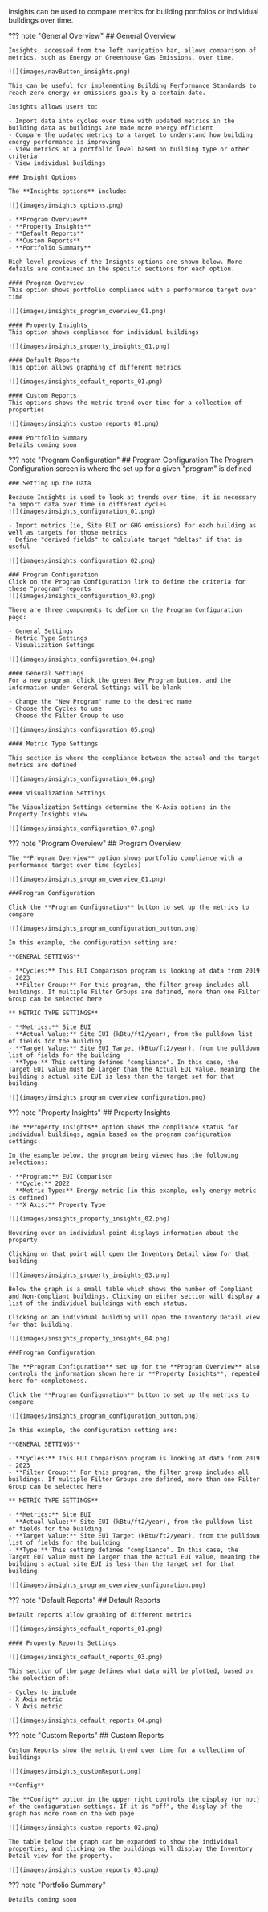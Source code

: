 Insights can be used to compare metrics for building portfolios or individual buildings over time.

??? note "General Overview"
	## General Overview

	Insights, accessed from the left navigation bar, allows comparison of metrics, such as Energy or Greenhouse Gas Emissions, over time.

	![](images/navButton_insights.png)

	This can be useful for implementing Building Performance Standards to reach zero energy or emissions goals by a certain date. 

	Insights allows users to:

	- Import data into cycles over time with updated metrics in the building data as buildings are made more energy efficient
	- Compare the updated metrics to a target to understand how building energy performance is improving
	- View metrics at a portfolio level based on building type or other criteria
	- View individual buildings

	### Insight Options

	The **Insights options** include:

	![](images/insights_options.png)
	
	- **Program Overview**
	- **Property Insights**
	- **Default Reports**
	- **Custom Reports**
	- **Portfolio Summary**

	High level previews of the Insights options are shown below. More details are contained in the specific sections for each option.

	#### Program Overview
	This option shows portfolio compliance with a performance target over time

	![](images/insights_program_overview_01.png)

	#### Property Insights
	This option shows compliance for individual buildings

	![](images/insights_property_insights_01.png)

	#### Default Reports
	This option allows graphing of different metrics

	![](images/insights_default_reports_01.png)

	#### Custom Reports
	This options shows the metric trend over time for a collection of properties

	![](images/insights_custom_reports_01.png)

	#### Portfolio Summary
	Details coming soon

  
??? note "Program Configuration"
	## Program Configuration
	The Program Configuration screen is where the set up for a given "program" is defined

	### Setting up the Data

	Because Insights is used to look at trends over time, it is necessary to import data over time in different cycles
	![](images/insights_configuration_01.png)

	- Import metrics (ie, Site EUI or GHG emissions) for each building as well as targets for those metrics
	- Define "derived fields" to calculate target "deltas" if that is useful

	![](images/insights_configuration_02.png)

	### Program Configuration
	Click on the Program Configuration link to define the criteria for these "program" reports
	![](images/insights_configuration_03.png)

	There are three components to define on the Program Configuration page:

	- General Settings
	- Metric Type Settings
	- Visualization Settings

	![](images/insights_configuration_04.png)

	#### General Settings
	For a new program, click the green New Program button, and the information under General Settings will be blank
	
	- Change the "New Program" name to the desired name
	- Choose the Cycles to use
	- Choose the Filter Group to use

	![](images/insights_configuration_05.png)

	#### Metric Type Settings

	This section is where the compliance between the actual and the target metrics are defined

	![](images/insights_configuration_06.png)

	#### Visualization Settings

	The Visualization Settings determine the X-Axis options in the Property Insights view

	![](images/insights_configuration_07.png)


??? note "Program Overview"
	## Program Overview

	The **Program Overview** option shows portfolio compliance with a performance target over time (cycles)

	![](images/insights_program_overview_01.png)

	###Program Configuration
	
	Click the **Program Configuration** button to set up the metrics to compare

	![](images/insights_program_configuration_button.png)
	
	In this example, the configuration setting are:

	**GENERAL SETTINGS**

	- **Cycles:** This EUI Comparison program is looking at data from 2019 - 2023
	- **Filter Group:** For this program, the filter group includes all buildings. If multiple Filter Groups are defined, more than one Filter Group can be selected here

	** METRIC TYPE SETTINGS**

	- **Metrics:** Site EUI
	- **Actual Value:** Site EUI (kBtu/ft2/year), from the pulldown list of fields for the building
	- **Target Value:** Site EUI Target (kBtu/ft2/year), from the pulldown list of fields for the building
	- **Type:** This setting defines "compliance". In this case, the Target EUI value must be larger than the Actual EUI value, meaning the building's actual site EUI is less than the target set for that building

	![](images/insights_program_overview_configuration.png)
	
	

??? note "Property Insights"
	## Property Insights

	The **Property Insights** option shows the compliance status for individual buildings, again based on the program configuration settings.

	In the example below, the program being viewed has the following selections:

	- **Program:** EUI Comparison 
	- **Cycle:** 2022
	- **Metric Type:** Energy metric (in this example, only energy metric is defined)
	- **X Axis:** Property Type

	![](images/insights_property_insights_02.png)

	Hovering over an individual point displays information about the property
	
	Clicking on that point will open the Inventory Detail view for that building

	![](images/insights_property_insights_03.png)

	Below the graph is a small table which shows the number of Compliant and Non-Compliant buildings. Clicking on either section will display a list of the individual buildings with each status. 
	
	Clicking on an individual building will open the Inventory Detail view for that building.

	![](images/insights_property_insights_04.png)

	###Program Configuration

	The **Program Configuration** set up for the **Program Overview** also controls the information shown here in **Property Insights**, repeated here for completeness.

	Click the **Program Configuration** button to set up the metrics to compare

	![](images/insights_program_configuration_button.png)
	
	In this example, the configuration setting are:

	**GENERAL SETTINGS**

	- **Cycles:** This EUI Comparison program is looking at data from 2019 - 2023
	- **Filter Group:** For this program, the filter group includes all buildings. If multiple Filter Groups are defined, more than one Filter Group can be selected here

	** METRIC TYPE SETTINGS**

	- **Metrics:** Site EUI
	- **Actual Value:** Site EUI (kBtu/ft2/year), from the pulldown list of fields for the building
	- **Target Value:** Site EUI Target (kBtu/ft2/year), from the pulldown list of fields for the building
	- **Type:** This setting defines "compliance". In this case, the Target EUI value must be larger than the Actual EUI value, meaning the building's actual site EUI is less than the target set for that building

	![](images/insights_program_overview_configuration.png)

	
??? note "Default Reports"
	## Default Reports

	Default reports allow graphing of different metrics

	![](images/insights_default_reports_01.png)

	#### Property Reports Settings

	![](images/insights_default_reports_03.png)

	This section of the page defines what data will be plotted, based on the selection of:

	- Cycles to include
	- X Axis metric
	- Y Axis metric

	![](images/insights_default_reports_04.png)

	
??? note "Custom Reports"
	## Custom Reports

	Custom Reports show the metric trend over time for a collection of buildings

	![](images/insights_customReport.png)

	**Config**

	The **Config** option in the upper right controls the display (or not) of the configuration settings. If it is "off", the display of the graph has more room on the web page

	![](images/insights_custom_reports_02.png)

	The table below the graph can be expanded to show the individual properties, and clicking on the buildings will display the Inventory Detail view for the property.

	![](images/insights_custom_reports_03.png)

	

??? note "Portfolio Summary"

	Details coming soon
